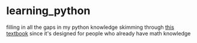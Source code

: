 # learning_python
filling in all the gaps in my python knowledge
skimming through [this textbook](https://oxmmscpython.github.io) since it's designed for people who already have math knowledge
